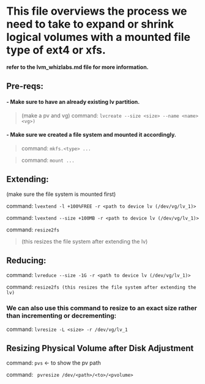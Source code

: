 
# This file overviews the process we need to take to expand or shrink logical volumes with a mounted file type of ext4 or xfs.

**refer to the lvm_whizlabs.md file for more information.**

## Pre-reqs: 
#### - Make sure to have an already existing lv partition.  
> (make a pv and vg)
> command: ```lvcreate --size <size> --name <name> <vg>)```

#### - Make sure we created a file system and mounted it accordingly.  
> command: ```mkfs.<type> ...```
    
> command: ```mount ...```


## Extending: 
(make sure the file system is mounted first)

command: ```lvextend -l +100%FREE -r <path to device lv (/dev/vg/lv_1)>```
    
command: ```lvextend --size +100MB -r <path to device lv (/dev/vg/lv_1)>```
    
command: ```resize2fs```
> (this resizes the file system after extending the lv)





## Reducing: 
command: ```lvreduce --size -1G -r <path to device lv (/dev/vg/lv_1)>```
    
command: ```resize2fs (this resizes the file system after extending the lv)```


### We can also use this command to resize to an exact size rather than incrementing or decrementing: 
command: ```lvresize -L <size> -r /dev/vg/lv_1```



##  Resizing Physical Volume after Disk Adjustment
command: ```pvs``` <- to show the pv path

command: ``` pvresize /dev/<path>/<to>/<pvolume>```
    




